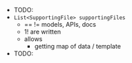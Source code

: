 * TODO:
* `List<SupportingFile> supportingFiles`
  * == != models, APIs, docs
  * 1! are written
  * allows
    * getting map of data / template
* TODO: